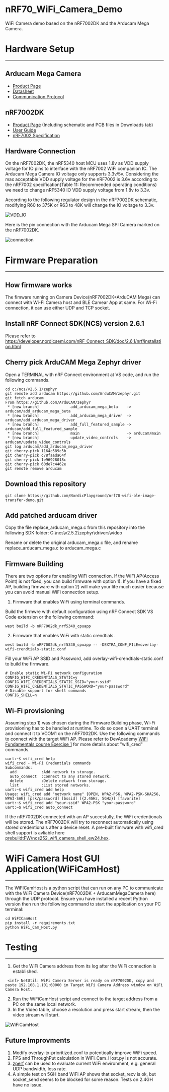 # nRF70_WiFi_Camera_Demo
WiFi Camera demo based on the nRF7002DK and the Arducam Mega Camera.

# Hardware Setup

---

## Arducam Mega Camera

* [Product Page](https://docs.arducam.com/Arduino-SPI-camera/MEGA-SPI/MEGA-SPI-Camera/)
* [Datasheet](https://www.arducam.com/downloads/datasheet/Arducam_MEGA_SPI_Camera_Application_Note.pdf)
* [Communication Protocol](https://www.arducam.com/docs/arducam-mega/arducam-mega-getting-started/packs/HostCommunicationProtocol.html)

## nRF7002DK 

* [Product Page](https://www.nordicsemi.com/Products/Development-hardware/nRF7002-DK) (Including schematic and PCB files in Downloads tab)
* [User Guide](https://infocenter.nordicsemi.com/topic/ug_nrf7002_dk/UG/nrf7002_DK/intro.html)
* [nRF7002 Specification](https://infocenter.nordicsemi.com/topic/ps_nrf7002/keyfeatures_html5.html)

## Hardware Connection

On the nRF7002DK, the nRF5340 host MCU uses 1.8v as VDD supply voltage for IO pins to interface with the nRF7002 WiFi companion IC. The Arducam Mega Camera IO voltage only supports 3.3v/5v.
Considering the max acceptable VDD supply voltage for the nRF7002 is 3.6v according to the nRF7002 specification(Table 11: Recommended operating conditions) we need to change nRF5340 IO VDD supply voltage from 1.8v to 3.3v. 

According to the following regulator design in the nRF7002DK schematic, modifying R60 to 375K or R63 to 48K will change the IO voltage to 3.3v.

![VDD_IO](images/IO_VDD.png)

Here is the pin connection with the Arducam Mega SPI Camera marked on the nRF7002DK.

![connection](images/connection.png)


# Firmware Preparation
---

## How firmware works

The fimware running on Camera Device(nRF7002DK+ArduCAM Mega) can connect with Wi-Fi Camera host and BLE Camear App at same.
For Wi-Fi connection, it can use either UDP and TCP socket. 

## Install nRF Connect SDK(NCS) version 2.6.1

Please refer to https://developer.nordicsemi.com/nRF_Connect_SDK/doc/2.6.1/nrf/installation.html

## Cherry pick ArduCAM Mega Zephyr driver
Open a TERMINAL with nRF Connect environment at VS code, and run the following commands.
```
cd c:/ncs/v2.6.1/zephyr
git remote add arducam https://github.com/ArduCAM/zephyr.git 
git fetch arducam
From https://github.com/ArduCAM/zephyr
 * [new branch]              add_arducam_mega_beta    -> arducam/add_arducam_mega_beta
 * [new branch]              add_arducam_mega_driver  -> arducam/add_arducam_mega_driver
 * [new branch]              add_full_featured_sample -> arducam/add_full_featured_sample
 * [new branch]              main                     -> arducam/main
 * [new branch]              update_video_controls    -> arducam/update_video_controls
git log arducam/add_arducam_mega_driver
git cherry-pick 1164c589c5b
git cherry-pick c78faada64f 
git cherry-pick 1e96928018c 
git cherry-pick 60de7c4462e
git remote remove arducam
```
## Download this repository

```
git clone https://github.com/NordicPlayground/nrf70-wifi-ble-image-transfer-demo.git
```

## Add patched arducam driver

Copy the file replace_arducam_mega.c from this repository into the following SDK folder:
C:\ncs\v2.5.2\zephyr\drivers\video

Rename or delete the original arducam_mega.c file, and rename replace_arducam_mega.c to arducam_mega.c

## Firmware Building

There are two options for enabling WiFi connection. If the WiFi AP(Access Point) is not fixed, you can build firmware with option 1). If you have a fixed AP, building firmware with option 2) will make your life much easier because you can avoid manual WiFi connection setup.

1) Firmware that enables WiFi using terminal commands. 

Build the firmwre with default configuration using nRF Connect SDK VS Code extension or the following command:

```
west build -b nRF7002dk_nrf5340_cpuapp
```

2) Firmware that enables WiFi with static crendtials.

```
west build -b nRF7002dk_nrf5340_cpuapp -- -DEXTRA_CONF_FILE=overlay-wifi-crendtials-static.conf
```

Fill your WiFi AP SSID and Password, add overlay-wifi-crendtials-static.conf to build the firmware.


```
# Enable static Wi-Fi network configuration
CONFIG_WIFI_CREDENTIALS_STATIC=y
CONFIG_WIFI_CREDENTIALS_STATIC_SSID="your-ssid"
CONFIG_WIFI_CREDENTIALS_STATIC_PASSWORD="your-password"
# Disable support for shell commands
CONFIG_SHELL=n
```
## Wi-Fi provisioning

Assuming step 1) was chosen during the Firmware Building phase, Wi-Fi provisioning has to be handled at runtime. To do so open a UART terminal and connect it to VCOM1 on the nRF7002DK. Use the following commands to connect with the target WiFi AP. Please refer to DevAcademy [WiFi Fundamentals course Exercise 1](https://academy.nordicsemi.com/courses/wi-fi-fundamentals/lessons/lesson-3-wifi-fundamentals/topic/lesson-3-exercise-1-2/) for more details about "wifi_cred" commands.

```
uart:~$ wifi_cred help
wifi_cred - Wi-Fi Credentials commands
Subcommands:
  add           :Add network to storage.
  auto_connect  :Connect to any stored network.
  delete        :Delete network from storage.
  list          :List stored networks.
uart:~$ wifi_cred add help
Usage: wifi_cred add "network name" {OPEN, WPA2-PSK, WPA2-PSK-SHA256, WPA3-SAE} [psk/password] [bssid] [{2.4GHz, 5GHz}] [favorite]
uart:~$ wifi_cred add "your-ssid" WPA2-PSK "your-password"
uart:~$ wifi_cred auto_connect

```
If the nRF7002DK connected with an AP succesfully, the WiFi credentionals will be stored. The nRF7002DK will try to reconnect automatically using stored credentionals after a device reset.
A pre-built fimrware with wifi_cred shell support is avliable here [prebuildtFW/ncs252_wifi_camera_shell_ew24.hex](prebuildtFW/).

# WiFi Camera Host GUI Application(WiFiCamHost) 

---

The WiFICamHost is a python script that can run on any PC to communicate with the WiFi Camera Device(nRF7002DK + ArducamMegaCamera here) through the UDP protocol.
Ensure you have installed a recent Python version then run the following command to start the application on your PC terminal:

```
cd WiFICamHost
pip install -r requirements.txt
python WiFi_Cam_Host.py
```

# Testing

---

1) Get the WiFi Camera address from its log after the WiFi connection is established.
```
 <inf> NetUtil: WiFi Camera Server is ready on nRF7002DK, copy and paste 192.168.1.101:60000 in Target WiFi Camera Address window on WiFi Camera Host.
```
2) Run the WiFiCamHost script and connect to the target address from a PC on the same local network.
3) In the Video table, choose a resolution and press start stream, then the video stream will start.

![WiFiCamHost](images/WiFiCamHost.png)

## Future Improvments

1) Modify overlay-tx-prioritized.conf to potentioally improve WiFi speed.
2) FPS and ThroughPut calculation in WiFi_Cam_Host.py is not accurate.
3) [zperf](https://academy.nordicsemi.com/courses/wi-fi-fundamentals/lessons/lesson-3-wifi-fundamentals/topic/lesson-3-exercise-2/) can be used to evaluate current WiFi environment, e.g. general UDP bandwidth, loss rate.
4) A simple test on 5GH band WiFi AP shows that socket_recv is ok, but socket_send seems to be blocked for some reason. Tests on 2.4GH have no issue.
